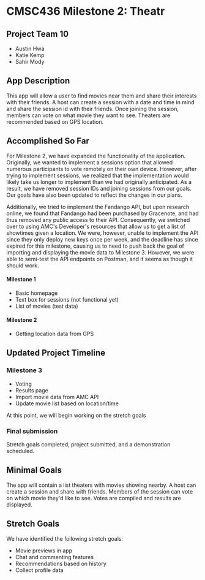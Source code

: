 # CMSC436 Milestone 2: Theatr

## Project Team 10

 * Austin Hwa
 * Katie Kemp
 * Sahir Mody

## App Description

This app will allow a user to find movies near them and share their interests with their friends. A host can create a session with a date and time in mind and share the session id with their friends. Once joining the session, members can vote on what movie they want to see. Theaters are recommended based on GPS location.

## Accomplished So Far

For Milestone 2, we have expanded the functionality of the application. Originally, we wanted to implement a sessions option that allowed numerous participants to vote remotely on their own device. However, after trying to implement sessions, we realized that the implementation would likely take us longer to implement than we had originally anticipated. As a result, we have removed session IDs and joining sessions from our goals. Our goals have also been updated to reflect the changes in our plans.

Additionally, we tried to implement the Fandango API, but upon research online, we found that Fandango had been purchased by Gracenote, and had thus removed any public access to their API. Consequently, we switched over to using AMC's Developer's resources that allow us to get a list of showtimes given a location. We were, however, unable to implement the API since they only deploy new keys once per week, and the deadline has since expired for this milestone, causing us to need to push back the goal of importing and displaying the movie data to Milestone 3. However, we were able to semi-test the API endpoints on Postman, and it seems as though it should work. 

#### Milestone 1

 * Basic homepage
 * Text box for sessions (not functional yet)
 * List of movies (test data)

#### Milestone 2

 * Getting location data from GPS


## Updated Project Timeline

### Milestone 3

 * Voting
 * Results page
 * Import movie data from AMC API
 * Update movie list based on location/time

At this point, we will begin working on the stretch goals

### Final submission

Stretch goals completed, project submitted, and a demonstration
scheduled.

## Minimal Goals

The app will contain a list theaters with movies showing nearby. A host can create a session and share with friends. Members of the session can vote on which movie they'd like to see. Votes are compiled and results are displayed.

## Stretch Goals

We have identified the following stretch goals:

 * Movie previews in app
 * Chat and commenting features
 * Recommendations based on history
 * Collect profile data
